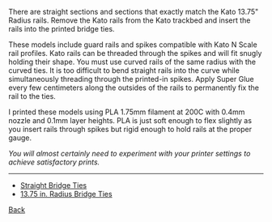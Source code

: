 There are straight sections and sections that exactly match the Kato 13.75" Radius rails. Remove the Kato rails from the Kato trackbed and insert the rails into the printed bridge ties.

These models include guard rails and spikes compatible with Kato N Scale rail profiles. Kato rails can be threaded through the spikes and will fit snugly holding their shape. You must use curved rails of the same radius with the curved ties. It is too difficult to bend straight rails into the curve while simultaneously threading through the printed-in spikes. Apply Super Glue every few centimeters along the outsides of the rails to permanently fix the rail to the ties.

I printed these models using PLA 1.75mm filament at 200C with 0.4mm nozzle and 0.1mm layer heights. PLA is just soft enough to flex slightly as you insert rails through spikes but rigid enough to hold rails at the proper gauge. 

*You will almost certainly need to experiment with your printer settings to achieve satisfactory prints.*

---------------

- [Straight Bridge Ties](https://github.com/nscale4by8/nscale4x8/blob/master/downloadableModels/bridgeTiesForKatoRails/SB_3lengths_p.stl) 
- [13.75 in. Radius Bridge Ties](https://github.com/nscale4by8/nscale4x8/blob/master/downloadableModels/bridgeTiesForKatoRails/R13.75B_p.stl)

[Back](../downloadableModels.md)
